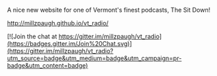 A nice new website for one of Vermont's finest podcasts, The Sit Down! 

http://millzpaugh.github.io/vt_radio/


[![Join the chat at https://gitter.im/millzpaugh/vt_radio](https://badges.gitter.im/Join%20Chat.svg)](https://gitter.im/millzpaugh/vt_radio?utm_source=badge&utm_medium=badge&utm_campaign=pr-badge&utm_content=badge)